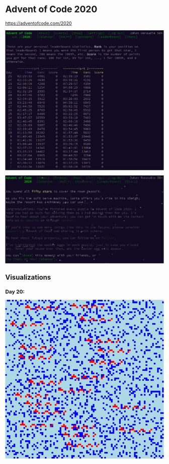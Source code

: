 # Advent of Code 2020

https://adventofcode.com/2020

![](screenshot.png)

![](screenshot2.png)

## Visualizations

### Day 20:

![](visualisations/map20.png)
